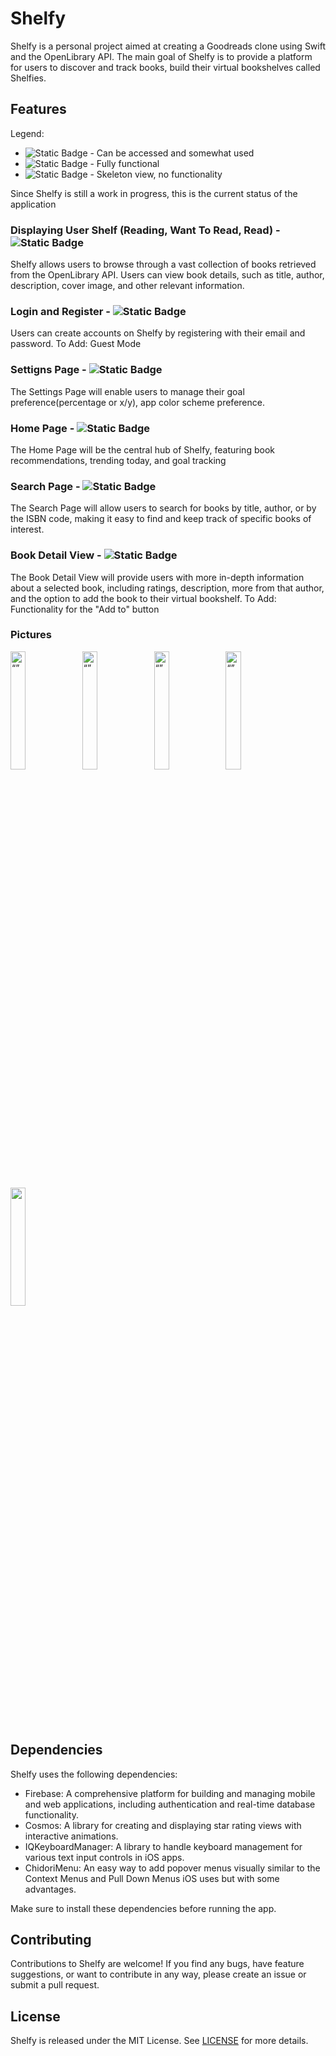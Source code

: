 # Shelfy

Shelfy is a personal project aimed at creating a Goodreads clone using Swift and the OpenLibrary API. The main goal of Shelfy is to provide a platform for users to discover and track books, build their virtual bookshelves called Shelfies.

## Features

Legend: 
- ![Static Badge](https://img.shields.io/badge/status-in_progress-progress?style=plastic&color=yellow) - Can be accessed and somewhat used
- ![Static Badge](https://img.shields.io/badge/status-working-progress?style=plastic&color=green) - Fully functional
- ![Static Badge](https://img.shields.io/badge/status-not_working-progress?style=plastic&color=red) - Skeleton view, no functionality

Since Shelfy is still a work in progress, this is the current status of the application

### Displaying User Shelf (Reading, Want To Read, Read) - ![Static Badge](https://img.shields.io/badge/status-in_progress-progress?style=plastic&color=yellow)
Shelfy allows users to browse through a vast collection of books retrieved from the OpenLibrary API. Users can view book details, such as title, author, description, cover image, and other relevant information.

### Login and Register - ![Static Badge](https://img.shields.io/badge/status-working-progress?style=plastic&color=green)
Users can create accounts on Shelfy by registering with their email and password.
To Add: Guest Mode

### Settigns Page - ![Static Badge](https://img.shields.io/badge/status-not_working-progress?style=plastic&color=red)
The Settings Page will enable users to manage their goal preference(percentage or x/y), app color scheme preference.

### Home Page - ![Static Badge](https://img.shields.io/badge/status-in_progress-progress?style=plastic&color=yellow)
The Home Page will be the central hub of Shelfy, featuring book recommendations, trending today, and goal tracking

### Search Page - ![Static Badge](https://img.shields.io/badge/status-working-progress?style=plastic&color=green)
The Search Page will allow users to search for books by title, author, or by the ISBN code, making it easy to find and keep track of specific books of interest.

### Book Detail View - ![Static Badge](https://img.shields.io/badge/status-working-progress?style=plastic&color=green)
The Book Detail View will provide users with more in-depth information about a selected book, including ratings, description, more from that author, and the option to add the book to their virtual bookshelf.
To Add: Functionality for the "Add to" button

### Pictures 
<p float="left">
<img src="https://user-images.githubusercontent.com/80788036/255537663-0b0d0b3f-be0c-4449-bbd3-24ddbb951f72.png" alt= “” width="22%"/>
<img src="https://user-images.githubusercontent.com/80788036/255537672-d9be457f-1643-4fa7-a003-b81aa4007e3e.png" alt= “” width="22%" />
<img src="https://user-images.githubusercontent.com/80788036/255537687-e215bd9c-109d-4b03-8e88-c5b3d1ec4829.png" alt= “” width="22%" />
<img src="https://user-images.githubusercontent.com/80788036/255537692-bc86960e-e474-4c72-8c50-761df8331d58.png" alt= “” width="22%" />
<img src="https://user-images.githubusercontent.com/80788036/260270970-56d7cff2-ad68-4a78-aaec-f1da3e5b46c9.gif" alt= "" width="22%" />
</p>


## Dependencies

Shelfy uses the following dependencies:

* Firebase: A comprehensive platform for building and managing mobile and web applications, including authentication and real-time database functionality.
* Cosmos: A library for creating and displaying star rating views with interactive animations.
* IQKeyboardManager: A library to handle keyboard management for various text input controls in iOS apps.
* ChidoriMenu: An easy way to add popover menus visually similar to the Context Menus and Pull Down Menus iOS uses but with some advantages.
  
Make sure to install these dependencies before running the app.


## Contributing

Contributions to Shelfy are welcome! If you find any bugs, have feature suggestions, or want to contribute in any way, please create an issue or submit a pull request.

## License

Shelfy is released under the MIT License. See [LICENSE](https://choosealicense.com/licenses/mit/) for more details.

